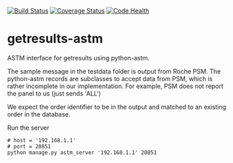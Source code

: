 [![Build Status](https://travis-ci.org/botswana-harvard/getresults-astm.svg?branch=develop)](https://travis-ci.org/botswana-harvard/getresults-astm)
[![Coverage Status](https://coveralls.io/repos/botswana-harvard/getresults-astm/badge.svg?branch=develop)](https://coveralls.io/r/botswana-harvard/getresults-astm?branch=develop)
[![Code Health](https://landscape.io/github/botswana-harvard/getresults-astm/develop/landscape.svg?style=flat)](https://landscape.io/github/botswana-harvard/getresults-astm/develop)

# getresults-astm

ASTM interface for getresults using python-astm.

The sample message in the testdata folder is output from Roche PSM. The python-astm records are subclasses to accept
data from PSM, which is rather incomplete in our implementation. For example, PSM does not report the panel to us (just
sends 'ALL')

We expect the order identifier to be in the output and matched to an existing order in the database.

Run the server

    # host = '192.168.1.1'
    # port = 20851
    python manage.py astm_server '192.168.1.1' 20851
